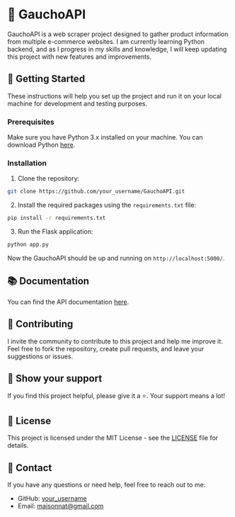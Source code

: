 # 🚀 GauchoAPI

GauchoAPI is a web scraper project designed to gather product information from multiple e-commerce websites. I am currently learning Python backend, and as I progress in my skills and knowledge, I will keep updating this project with new features and improvements.

## 🌟 Getting Started

These instructions will help you set up the project and run it on your local machine for development and testing purposes.

### Prerequisites

Make sure you have Python 3.x installed on your machine. You can download Python [here](https://www.python.org/downloads/).

### Installation

1. Clone the repository:

```bash
git clone https://github.com/your_username/GauchoAPI.git
```

2. Install the required packages using the `requirements.txt` file:
```bash
pip install -r requirements.txt
```

3. Run the Flask application:
```bash
python app.py
```

Now the GauchoAPI should be up and running on `http://localhost:5000/`.

## 📚 Documentation

You can find the API documentation [here](https://github.com/maisonnat/GauchoAPI/wiki).

## 🤝 Contributing

I invite the community to contribute to this project and help me improve it. Feel free to fork the repository, create pull requests, and leave your suggestions or issues.

## 🌠 Show your support

If you find this project helpful, please give it a ⭐️. Your support means a lot!

## 📃 License

This project is licensed under the MIT License - see the [LICENSE](LICENSE) file for details.

## 📧 Contact

If you have any questions or need help, feel free to reach out to me:

- GitHub: [your_username](https://github.com/maisonnat)
- Email: maisonnat@gmail.com

